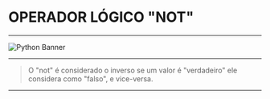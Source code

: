# OPERADOR LÓGICO "NOT"

---

<img src="https://learn.temporal.io/assets/images/banner_python-0d345d125b6892840c54f7e1460c8a5a.png" alt="Python Banner">

---

> O "not" é considerado o inverso se um valor é "verdadeiro" ele considera como "falso", e vice-versa.

---